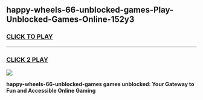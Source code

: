 
## happy-wheels-66-unblocked-games-Play-Unblocked-Games-Online-152y3
<h3>
<a href="https://premium76.site?title=happy-wheels-66-unblocked-games&ref=25A">CLICK TO PLAY</a></h3>
<hr>

<h3>
<a href="https://premium76.site?title=happy-wheels-66-unblocked-games&ref=25A">CLICK 2 PLAY</a>
  
</h3>

<a href="https://premium76.site?title=happy-wheels-66-unblocked-games&ref=25A"><img src="https://clearcache.store/games.png"></a>


**happy-wheels-66-unblocked-games games unblocked: Your Gateway to Fun and Accessible Online Gaming**
